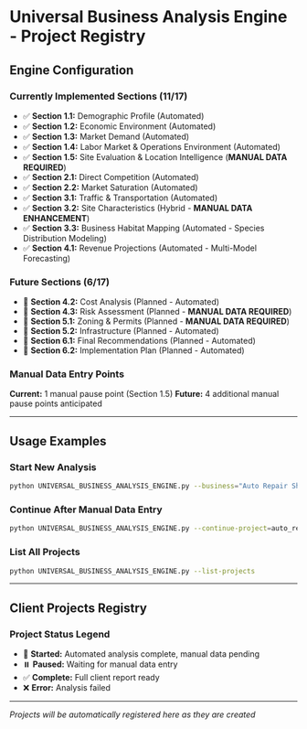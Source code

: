 # Universal Business Analysis Engine - Project Registry

## Engine Configuration

### **Currently Implemented Sections (11/17)**
- ✅ **Section 1.1:** Demographic Profile (Automated)
- ✅ **Section 1.2:** Economic Environment (Automated)  
- ✅ **Section 1.3:** Market Demand (Automated)
- ✅ **Section 1.4:** Labor Market & Operations Environment (Automated)
- ✅ **Section 1.5:** Site Evaluation & Location Intelligence (**MANUAL DATA REQUIRED**)
- ✅ **Section 2.1:** Direct Competition (Automated)
- ✅ **Section 2.2:** Market Saturation (Automated)
- ✅ **Section 3.1:** Traffic & Transportation (Automated)
- ✅ **Section 3.2:** Site Characteristics (Hybrid - **MANUAL DATA ENHANCEMENT**)
- ✅ **Section 3.3:** Business Habitat Mapping (Automated - Species Distribution Modeling)
- ✅ **Section 4.1:** Revenue Projections (Automated - Multi-Model Forecasting)

### **Future Sections (6/17)**
- 🔄 **Section 4.2:** Cost Analysis (Planned - Automated)
- 🔄 **Section 4.3:** Risk Assessment (Planned - **MANUAL DATA REQUIRED**)
- 🔄 **Section 5.1:** Zoning & Permits (Planned - **MANUAL DATA REQUIRED**)
- 🔄 **Section 5.2:** Infrastructure (Planned - Automated)
- 🔄 **Section 6.1:** Final Recommendations (Planned - Automated)
- 🔄 **Section 6.2:** Implementation Plan (Planned - Automated)

### **Manual Data Entry Points**
**Current:** 1 manual pause point (Section 1.5)
**Future:** 4 additional manual pause points anticipated

---

## Usage Examples

### **Start New Analysis**
```bash
python UNIVERSAL_BUSINESS_ANALYSIS_ENGINE.py --business="Auto Repair Shop" --address="123 Main St, Milwaukee, WI"
```

### **Continue After Manual Data Entry**
```bash
python UNIVERSAL_BUSINESS_ANALYSIS_ENGINE.py --continue-project=auto_repair_shop_milwaukee
```

### **List All Projects**
```bash
python UNIVERSAL_BUSINESS_ANALYSIS_ENGINE.py --list-projects
```

---

## Client Projects Registry

### **Project Status Legend**
- 🚀 **Started:** Automated analysis complete, manual data pending
- ⏸️ **Paused:** Waiting for manual data entry
- ✅ **Complete:** Full client report ready
- ❌ **Error:** Analysis failed

---

*Projects will be automatically registered here as they are created*